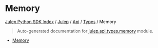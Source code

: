 # Memory

[Julep Python SDK Index](../../../README.md#julep-python-sdk-index) / [Julep](../../index.md#julep) / [Api](../index.md#api) / [Types](./index.md#types) / Memory

> Auto-generated documentation for [julep.api.types.memory](../../../../../../../julep/api/types/memory.py) module.
- [Memory](#memory)

